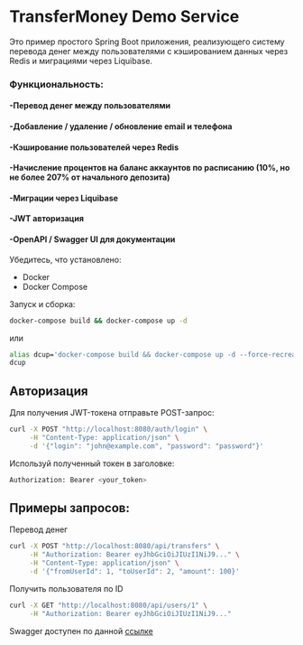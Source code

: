 # TransferMoney Demo Service

Это пример простого Spring Boot приложения, реализующего систему перевода денег между пользователями с кэшированием данных через Redis и миграциями через Liquibase.

### Функциональность:
#### -Перевод денег между пользователями
#### -Добавление / удаление / обновление email и телефона
#### -Кэширование пользователей через Redis
#### -Начисление процентов на баланс аккаунтов по расписанию (10%, но не более 207% от начального депозита)
#### -Миграции через Liquibase
#### -JWT авторизация
#### -OpenAPI / Swagger UI для документации

Убедитесь, что установлено:
- Docker
- Docker Compose

Запуск и сборка:

```bash
docker-compose build && docker-compose up -d
```
или


```bash
alias dcup='docker-compose build && docker-compose up -d --force-recreate && docker-compose logs -f server'
dcup
```

## Авторизация

Для получения JWT-токена отправьте  POST-запрос:

```bash
curl -X POST "http://localhost:8080/auth/login" \
     -H "Content-Type: application/json" \
     -d '{"login": "john@example.com", "password": "password"}'
```
Используй полученный токен в заголовке:
```bash
Authorization: Bearer <your_token>
```

## Примеры запросов:

Перевод денег
```bash
curl -X POST "http://localhost:8080/api/transfers" \
     -H "Authorization: Bearer eyJhbGciOiJIUzI1NiJ9..." \
     -H "Content-Type: application/json" \
     -d '{"fromUserId": 1, "toUserId": 2, "amount": 100}'
```

Получить пользователя по ID
```bash
curl -X GET "http://localhost:8080/api/users/1" \
     -H "Authorization: Bearer eyJhbGciOiJIUzI1NiJ9..."
```

Swagger доступен по данной  [ссылке](http://localhost:8080/swagger-ui/index.html) 


